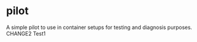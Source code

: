 # pilot
A simple pilot to use in container setups for testing and diagnosis purposes.
CHANGE2
Test1
